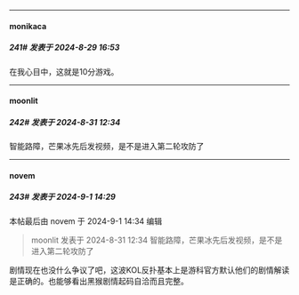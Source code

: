 ﻿
*****

####  monikaca  
##### 241#       发表于 2024-8-29 16:53

在我心目中，这就是10分游戏。


*****

####  moonlit  
##### 242#       发表于 2024-8-31 12:34

智能路障，芒果冰先后发视频，是不是进入第二轮攻防了


*****

####  novem  
##### 243#       发表于 2024-9-1 14:29

 本帖最后由 novem 于 2024-9-1 14:34 编辑 
<blockquote>moonlit 发表于 2024-8-31 12:34
智能路障，芒果冰先后发视频，是不是进入第二轮攻防了</blockquote>

剧情现在也没什么争议了吧，这波KOL反扑基本上是游科官方默认他们的剧情解读是正确的。也能够看出黑猴剧情起码自洽而且完整。

